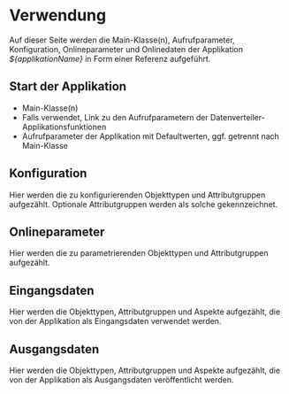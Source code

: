 Verwendung
==========

Auf dieser Seite werden die Main-Klasse(n), Aufrufparameter, Konfiguration,
Onlineparameter und Onlinedaten der Applikation *${applikationName}* in Form
einer Referenz aufgeführt.


Start der Applikation
---------------------

-   Main-Klasse(n)
-   Falls verwendet, Link zu den Aufrufparametern der
    Datenverteiler-Applikationsfunktionen
-   Aufrufparameter der Applikation mit Defaultwerten, ggf. getrennt nach
    Main-Klasse


Konfiguration
-------------

Hier werden die zu konfigurierenden Objekttypen und Attributgruppen aufgezählt.
Optionale Attributgruppen werden als solche gekennzeichnet.


Onlineparameter
---------------

Hier werden die zu parametrierenden Objekttypen und Attributgruppen aufgezählt.


Eingangsdaten
-------------

Hier werden die Objekttypen, Attributgruppen und Aspekte aufgezählt, die von der
Applikation als Eingangsdaten verwendet werden.


Ausgangsdaten
-------------

Hier werden die Objekttypen, Attributgruppen und Aspekte aufgezählt, die von der
Applikation als Ausgangsdaten veröffentlicht werden.
